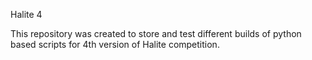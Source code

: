 Halite 4

This repository was created to store and test different builds of python based
scripts for 4th version of Halite competition.